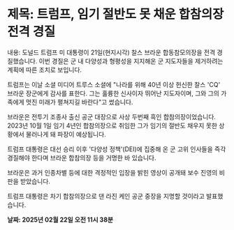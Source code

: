 # **제목: 트럼프, 임기 절반도 못 채운 합참의장 전격 경질**

  내용: 도널드 트럼프 미 대통령이 21일(현지시각) 찰스 브라운 합동참모의장을 전격 경질했습니다. 이번 경질은 군 내 다양성과 형평성을 지지해온 군 지도자들을 제거하려는 계획에 따른 조치로 보입니다.

트럼프는 이날 소셜 미디어 트루스 소셜에 "나라를 위해 40년 이상 헌신한 찰스 'CQ' 브라운 장군에게 감사를 표한다. 그는 훌륭한 신사이자 뛰어난 지도자이며, 그와 그의 가족에게 멋진 미래가 펼쳐지길 바란다"고 썼습니다.

브라운은 전투기 조종사 출신 공군 대장으로 사상 두번째 흑인 합참의장이었습니다. 2023년 10월 1일 임기 4년인 합참의장으로 취임한 그가 임기의 절반도 채우지 못한 상황에서 물러나게 돼 파장이 예상됩니다.

트럼프 대통령은 대선 승리 이후 '다양성 정책'(DEI)에 집중해 온 군 고위 인사들을 즉각 경질해야 한다며 브라운 합참의장 등을 거명한 바 있습니다.

브라운은 과거 인종차별 등에 대한 격정적인 입장을 밝힌 영상이 공개돼 보수 진영의 비판을 받았습니다.

트럼프 대통령은 차기 합참의장으로 댄 라진 케인 공군 중장을 지명할 것이라고 발표했습니다.

  **날짜: 2025년 02월 22일 오전 11시 38분**